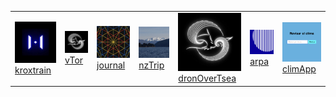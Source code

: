 <table>
  <tr>
    <td><a href="http://jalkntoth.github.io/kroxTrain/"><img src="img/krox.png" alt="login" width="200px">kroxtrain</a></td>
    <td><a href="http://jalkntoth.github.io/vTor/"><img src="img/dg.png" alt="login" width="200px">vTor</a></td>
    <td><a href="https://jalkntoth.github.io/jourDraws/"><img src="img/jd.png" alt="journal" width="200px">journal</a></td>
    <td><a href="https://jalkntoth.github.io/nzTrip/"><img src="img/nz.png" alt="nzTRip" width="200px">nzTrip</a></td>
    <td><a href="https://jalkntoth.github.io/droneOverTsea/"><img src="img/dg.png" alt="dronOverTsea" width="200px">dronOverTsea</a></td>
    <td><a href="https://jalkntoth.github.io/arpApp/"><img src="img/arpa.png" alt="arpa" width="200px">arpa</a></td>
    <td><a href="https://github.com/jalkntoth/climApp"><img src="img/climapp.png" alt="climApp" width="200px">climApp</a></td>
  </tr>
</table>